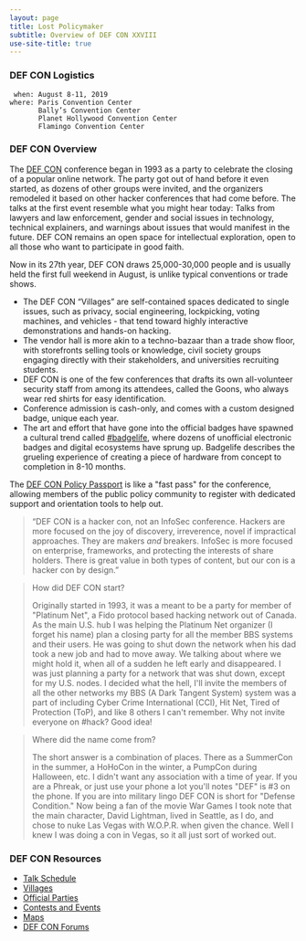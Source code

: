 ```yaml
---
layout: page
title: Lost Policymaker
subtitle: Overview of DEF CON XXVIII
use-site-title: true
---
```


### DEF CON Logistics
```
 when: August 8-11, 2019
where: Paris Convention Center
       Bally’s Convention Center
       Planet Hollywood Convention Center
       Flamingo Convention Center
```

### DEF CON Overview
The [DEF CON](https://defcon.org) conference began in 1993 as a party to celebrate the closing of a popular online network. The party got out of hand before it even started, as dozens of other groups were invited, and the organizers remodeled it based on other hacker conferences that had come before. The talks at the first event resemble what you might hear today: Talks from lawyers and law enforcement, gender and social issues in technology, technical explainers, and warnings about issues that would manifest in the future. DEF CON remains an open space for intellectual exploration, open to all those who want to participate in good faith.

Now in its 27th year, DEF CON draws 25,000-30,000 people and is usually held the first full weekend in August, is unlike typical conventions or trade shows.

 * The DEF CON “Villages” are self-contained spaces dedicated to single issues, such as privacy, social engineering, lockpicking, voting machines, and vehicles - that tend toward highly interactive demonstrations and hands-on hacking.
 * The vendor hall is more akin to a techno-bazaar than a trade show floor, with storefronts selling tools or knowledge, civil society groups engaging directly with their stakeholders, and universities recruiting students.
 * DEF CON is one of the few conferences that drafts its own all-volunteer security staff from among its attendees, called the Goons, who always wear red shirts for easy identification.
 * Conference admission is cash-only, and comes with a custom designed badge, unique each year.
 * The art and effort that have gone into the official badges have spawned a cultural trend called <a href="https://twitter.com/hashtag/badgelife">#badgelife</a>, where dozens of unofficial electronic badges and digital ecosystems have sprung up. Badgelife describes the grueling experience of creating a piece of hardware from concept to completion in 8-10 months.

The [DEF CON Policy Passport](http://bit.ly/DCPolicyReg) is like a "fast pass" for the conference, allowing members of the public policy community to register with dedicated support and orientation tools to help out.

>“DEF CON is a hacker con, not an InfoSec conference. Hackers are more focused on the joy of discovery, irreverence, novel if impractical approaches. They are makers *and* breakers. InfoSec is more focused on enterprise, frameworks, and protecting the interests of share holders. There is great value in both types of content, but our con is a hacker con by design.”

>How did DEF CON start?
>
>Originally started in 1993, it was a meant to be a party for member of "Platinum Net", a Fido protocol based hacking network out of Canada. As the main U.S. hub I was helping the Platinum Net organizer (I forget his name) plan a closing party for all the member BBS systems and their users. He was going to shut down the network when his dad took a new job and had to move away. We talking about where we might hold it, when all of a sudden he left early and disappeared. I was just planning a party for a network that was shut down, except for my U.S. nodes. I decided what the hell, I'll invite the members of all the other networks my BBS (A Dark Tangent System) system was a part of including Cyber Crime International (CCI), Hit Net, Tired of Protection (ToP), and like 8 others I can't remember. Why not invite everyone on #hack? Good idea!

>Where did the name come from?
>
>The short answer is a combination of places. There as a SummerCon in the summer, a HoHoCon in the winter, a PumpCon during Halloween, etc. I didn't want any association with a time of year. If you are a Phreak, or just use your phone a lot you'll notes "DEF" is #3 on the phone. If you are into military lingo DEF CON is short for "Defense Condition." Now being a fan of the movie War Games I took note that the main character, David Lightman, lived in Seattle, as I do, and chose to nuke Las Vegas with W.O.P.R. when given the chance. Well I knew I was doing a con in Vegas, so it all just sort of worked out.


### DEF CON Resources
* [Talk Schedule](https://www.defcon.org/html/defcon-27/dc-27-schedule.html#Thursday)
* [Villages](https://www.defcon.org/html/defcon-27/dc-27-villages.html)
* [Official Parties](https://www.defcon.org/html/defcon-27/dc-27-parties.html)
* [Contests and Events](https://www.defcon.org/html/defcon-27/dc-27-ce.html)
* [Maps](https://www.defcon.org/html/defcon-27/dc-27-venue.html)
* [DEF CON Forums](https://forum.defcon.org/node/227570)
